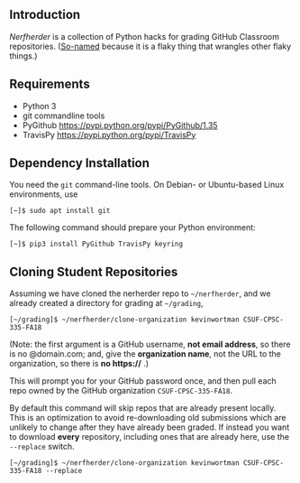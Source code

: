 
## Introduction

*Nerfherder* is a collection of Python hacks for grading GitHub Classroom
repositories. ([So-named](http://starwars.wikia.com/wiki/Nerf_herder) because
it is a flaky thing that wrangles other flaky things.)

## Requirements

 - Python 3
 - git commandline tools
 - PyGithub <https://pypi.python.org/pypi/PyGithub/1.35>
 - TravisPy <https://pypi.python.org/pypi/TravisPy>

## Dependency Installation

You need the `git` command-line tools. On Debian- or Ubuntu-based Linux
environments, use

`[~]$ sudo apt install git`

The following command should prepare your Python environment:

`[~]$ pip3 install PyGithub TravisPy keyring`

## Cloning Student Repositories

Assuming we have cloned the nerherder repo to `~/nerfherder`, and we
already created a directory for grading at `~/grading`,

`[~/grading]$ ~/nerfherder/clone-organization kevinwortman CSUF-CPSC-335-FA18`

(Note: the first argument is a GitHub username, **not email address**, so there
  is no @domain.com; and, give the **organization name**, not the URL
  to the organization, so there is **no https://** .)

This will prompt you for your GitHub password once, and then pull each
repo owned by the GitHub organization `CSUF-CPSC-335-FA18`.

By default this command will skip repos that are already present locally. This
is an optimization to avoid re-downloading old submissions which are unlikely
to change after they have already been graded. If instead you want to download
**every** repository, including ones that are already here, use the `--replace`
switch.


`[~/grading]$ ~/nerfherder/clone-organization kevinwortman CSUF-CPSC-335-FA18 --replace`
